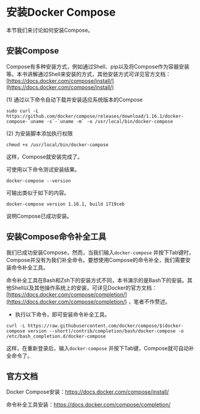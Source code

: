 # 安装Docker Compose

本节我们来讨论如何安装Compose。





## 安装Compose

Compose有多种安装方式，例如通过Shell、pip以及将Compose作为容器安装等。本书讲解通过Shell来安装的方式，其他安装方式可详见官方文档：[https://docs.docker.com/compose/install/](https://docs.docker.com/compose/install/)

(1) 通过以下命令自动下载并安装适应系统版本的Compose

```shell
sudo curl -L https://github.com/docker/compose/releases/download/1.16.1/docker-compose-`uname -s`-`uname -m` -o /usr/local/bin/docker-compose
```

(2) 为安装脚本添加执行权限

```shell
chmod +x /usr/local/bin/docker-compose
```

这样，Compose就安装完成了。

可使用以下命令测试安装结果。

```shell
docker-compose --version
```

可输出类似于如下的内容。

```shell
docker-compose version 1.16.1, build 1719ceb
```

说明Compose已成功安装。





## 安装Compose命令补全工具

我们已成功安装Compose，然而，当我们输入`docker-compose` 并按下Tab键时，Compose并没有为我们补全命令。要想使用Compose的命令补全，我们需要安装命令补全工具。

命令补全工具在Bash和Zsh下的安装方式不同，本书演示的是Bash下的安装。其他Shell以及其他操作系统上的安装，可详见Docker的官方文档：[https://docs.docker.com/compose/completion/](https://docs.docker.com/compose/completion/) ，笔者不作赘述。

* 执行以下命令，即可安装命令补全工具。

```shell
curl -L https://raw.githubusercontent.com/docker/compose/$(docker-compose version --short)/contrib/completion/bash/docker-compose -o /etc/bash_completion.d/docker-compose
```

这样，在重新登录后，输入`docker-compose` 并按下Tab键，Compose就可自动补全命令了。



## 官方文档

Docker Compose安装：<https://docs.docker.com/compose/install/>

命令补全工具安装：<https://docs.docker.com/compose/completion/>